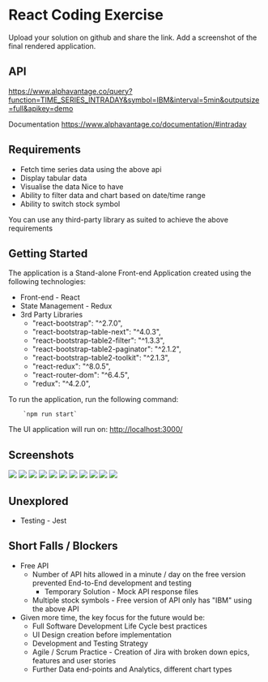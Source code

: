 # React Coding Exercise

Upload your solution on github and share the link. Add a screenshot of the final rendered application.

## API

https://www.alphavantage.co/query?function=TIME_SERIES_INTRADAY&symbol=IBM&interval=5min&outputsize=full&apikey=demo

Documentation
https://www.alphavantage.co/documentation/#intraday

## Requirements

 - Fetch time series data using the above api
 - Display tabular data
 - Visualise the data
 Nice to have
 - Ability to filter data and chart based on date/time range 
 - Ability to switch stock symbol

You can use any third-party library as suited to achieve the above requirements

## Getting Started
The application is a Stand-alone Front-end Application created using the following technologies:

- Front-end - React
- State Management - Redux
- 3rd Party Libraries
  - "react-bootstrap": "^2.7.0",
  - "react-bootstrap-table-next": "^4.0.3",
  - "react-bootstrap-table2-filter": "^1.3.3",
  - "react-bootstrap-table2-paginator": "^2.1.2",
  - "react-bootstrap-table2-toolkit": "^2.1.3",
  - "react-redux": "^8.0.5",
  - "react-router-dom": "^6.4.5",
  - "redux": "^4.2.0",

To run the application, run the following command:

        `npm run start`

The UI application will run on:
[http://localhost:3000/](http://localhost:3000/)

## Screenshots
![](./src/data/Screenshot1.png)
![](./src/data/Screenshot2.png)
![](./src/data/Screenshot11.png)
![](./src/data/Screenshot10.png)
![](./src/data/Screenshot9.png)
![](./src/data/Screenshot8.png)
![](./src/data/Screenshot7.png)
![](./src/data/Screenshot6.png)
![](./src/data/Screenshot5.png)
![](./src/data/Screenshot4.png)
![](./src/data/Screenshot3.png)

## Unexplored
- Testing - Jest

## Short Falls / Blockers
- Free API 
  - Number of API hits allowed in a minute / day on the free version prevented End-to-End development and testing
    - Temporary Solution - Mock API response files
  - Multiple stock symbols - Free version of API only has "IBM" using the above API 
- Given more time, the key focus for the future would be:
  - Full Software Development Life Cycle best practices
  - UI Design creation before implementation
  - Development and Testing Strategy
  - Agile / Scrum Practice - Creation of Jira with broken down epics, features and user stories
  - Further Data end-points and Analytics, different chart types
